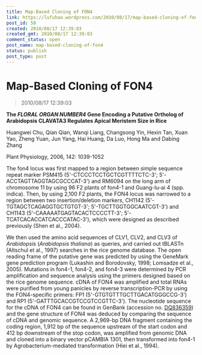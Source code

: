 ```yaml
---
title: Map-Based Cloning of FON4
link: https://lufuhao.wordpress.com/2010/08/17/map-based-cloning-of-fon4/
post_id: 50
created: 2010/08/17 12:39:03
created_gmt: 2010/08/17 12:39:03
comment_status: open
post_name: map-based-cloning-of-fon4
status: publish
post_type: post
---
```


# Map-Based Cloning of FON4

> 2010/08/17 12:39:03

 

**The _FLORAL ORGAN NUMBER4_ Gene Encoding a Putative Ortholog of Arabidopsis CLAVATA3 Regulates Apical Meristem Size in Rice**

Huangwei Chu, Qian Qian, Wanqi Liang, Changsong Yin, Hexin Tan, Xuan Yao, Zheng Yuan, Jun Yang, Hai Huang, Da Luo, Hong Ma and Dabing Zhang

Plant Physiology, 2006, 142: 1039-1052

The fon4 locus was first mapped to a region between simple sequence repeat marker PSM415 (5'-CTCCCTCCTGCTCGTTTTCTC-3'; 5'-ACCTAGTTAGGTAGCGCCCAT-3') and RM6094 on the long arm of chromosome 11 by using 96 F2 plants of fon4-1 and Guang-lu-ai 4 (spp. indica). Then, by using 2,100 F2 plants, the FON4 locus was narrowed to a region between two insertion/deletion markers, CH1142 (5'-TGTAGCTCAGAGGTGCTGTGT-3'; 5'-TGCTTGGTGGCAATCGT-3') and CH1143 (5'-CAAAAATGAGTACACTCCCCTT-3'; 5'-TCATCACACCATCACCCATAC-3'), which were designed as described previously (Shen et al., 2004). 

We then used the amino acid sequences of CLV1, CLV2, and CLV3 of _Arabidopsis_ (_Arabidopsis thaliana_) as queries, and carried out tBLASTn (Altschul et al., 1997) searches in the rice genome database. The open reading frame of the putative gene was predicted by using the GeneMark gene prediction program (Lukashin and Borodovsky, 1998; Lomsadze et al., 2005). Mutations in fon4-1, fon4-2, and fon4-3 were determined by PCR amplification and sequence analysis using the primers designed based on the rice genome sequence. cDNA of FON4 was amplified and total RNAs were purified from young panicles by reverse transcription-PCR by using the FON4-specific primers: FP1 (5'-GTGTGTTTGCTTGACATGGGCCG-3') and RP1 (5'-GATTTGCACCGTCCGTCCGTTC-3'). The nucleotide sequence for the cDNA of FON4 can be found in GenBank (accession no. [DQ836359](http://www.plantphysiol.org/cgi/external_ref?access_num=DQ836359&link_type=GEN)) and the gene structure of FON4 was deduced by comparing the sequence of cDNA and genomic sequence. A 2,969-bp DNA fragment containing the coding region, 1,912 bp of the sequence upstream of the start codon and 412 bp downstream of the stop codon, was amplified from genomic DNA and cloned into a binary vector pCAMBIA 1301, then transformed into fon4-1 by Agrobacterium-mediated transformation (Hiei et al., 1994).
